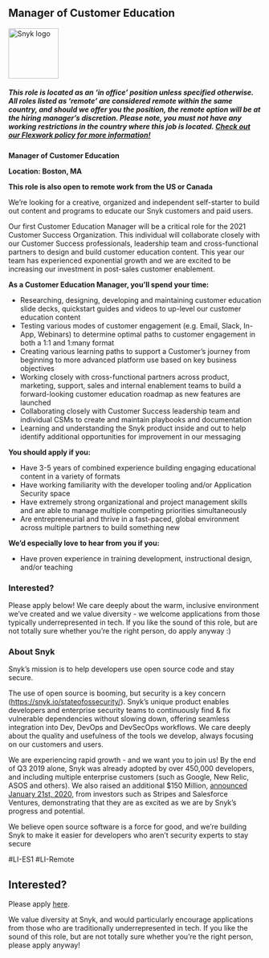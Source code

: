 Manager of Customer Education
---

<img src="https://res.cloudinary.com/snyk/image/upload/v1537345894/press-kit/brand/logo-black.png" width="100" alt="Snyk logo" />

<h5><span data-sheets-formula-bar-text-style="font-size:13px;color:#000000;font-weight:normal;text-decoration:none;font-family:'Arial';font-style:normal;text-decoration-skip-ink:none;">This role is located as an ‘in office’ position unless specified otherwise. All roles listed as ‘remote’ are considered remote within the same country, and should we offer you the position, the remote option will be at the hiring manager’s discretion. Please note, you must not have any working restrictions in the country where this job is located. </span><a href="https://snyk.io/blog/introducing-flex-work-the-future-of-work-at-snyk/" target="_blank" data-sheets-formula-bar-text-link="https://snyk.io/blog/introducing-flex-work-the-future-of-work-at-snyk/" data-sheets-formula-bar-text-style="font-size:13px;color:#1155cc;font-weight:normal;text-decoration:underline;font-family:''Arial'';font-style:normal;text-decoration-skip-ink:none;">Check out our Flexwork policy for more information!</a></h5>
<p><strong>Manager of Customer Education</strong></p>
<p><strong>Location: Boston, MA&nbsp;</strong></p>
<p><strong>This role is also open to remote work from the US or Canada</strong></p>
<p><span style="font-weight: 400;">We’re looking for a creative, organized and independent self-starter to build out content and programs to educate our Snyk customers and paid users.&nbsp;&nbsp;</span></p>
<p><span style="font-weight: 400;">Our first Customer Education Manager will be a critical role for the 2021 Customer Success Organization. This individual will collaborate closely with our Customer Success professionals, leadership team and cross-functional partners to design and build customer education content. This year our team has experienced exponential growth and we are excited to be increasing our investment in post-sales customer enablement.&nbsp;&nbsp;</span></p>
<p><strong>As a Customer Education Manager, you’ll spend your time:</strong></p>
<ul>
<li style="font-weight: 400;"><span style="font-weight: 400;">Researching, designing, developing and maintaining customer education slide decks, quickstart guides and videos to up-level our customer education content&nbsp;</span></li>
<li style="font-weight: 400;"><span style="font-weight: 400;">Testing various modes of customer engagement (e.g. Email, Slack, In-App, Webinars) to determine optimal paths to customer engagement in both a 1:1 and 1:many format&nbsp;</span></li>
<li style="font-weight: 400;"><span style="font-weight: 400;">Creating various learning paths to support a Customer’s journey from beginning to more advanced platform use based on key business objectives</span></li>
<li style="font-weight: 400;"><span style="font-weight: 400;">Working closely with cross-functional partners across product, marketing, support, sales and internal enablement teams to build a forward-looking customer education roadmap as new features are launched</span></li>
<li style="font-weight: 400;"><span style="font-weight: 400;">Collaborating closely with Customer Success leadership team and individual CSMs to create and maintain playbooks and documentation</span></li>
<li style="font-weight: 400;"><span style="font-weight: 400;">Learning and understanding the Snyk product inside and out to help identify additional opportunities for improvement in our messaging</span></li>
</ul>
<p><strong>You should apply if you:</strong></p>
<ul>
<li style="font-weight: 400;"><span style="font-weight: 400;">Have 3-5 years of combined experience building engaging educational content in a variety of formats</span></li>
<li style="font-weight: 400;"><span style="font-weight: 400;">Have working familiarity with the developer tooling and/or Application Security space</span></li>
<li style="font-weight: 400;"><span style="font-weight: 400;">Have extremely strong organizational and project management skills and are able to manage multiple competing priorities simultaneously&nbsp;&nbsp;</span></li>
<li style="font-weight: 400;"><span style="font-weight: 400;">Are entrepreneurial and thrive in a fast-paced, global environment across multiple partners to build something new</span></li>
</ul>
<p><strong>We’d especially love to hear from you if you:</strong></p>
<ul>
<li style="font-weight: 400;"><span style="font-weight: 400;">Have proven experience in training development, instructional design, and/or teaching</span></li>
</ul>
<h3><strong>Interested?</strong></h3>
<p><span style="font-weight: 400;">Please apply below! We care deeply about the warm, inclusive environment we’ve created and we value diversity - we welcome applications from those typically underrepresented in tech. If you like the sound of this role, but are not totally sure whether you’re the right person, do apply anyway :)</span></p>
<h3><strong>About Snyk</strong></h3>
<p><span style="font-weight: 400;">Snyk’s mission is to help developers use open source code and stay secure.&nbsp;</span></p>
<p><span style="font-weight: 400;">The use of open source is booming, but security is a key concern (</span><a href="https://snyk.io/stateofossecurity/"><span style="font-weight: 400;">https://snyk.io/stateofossecurity/</span></a><span style="font-weight: 400;">). Snyk’s unique product enables developers and enterprise security teams to continuously find &amp; fix vulnerable dependencies without slowing down, offering seamless integration into Dev, DevOps and DevSecOps workflows. </span><span style="font-weight: 400;">We care deeply about the quality and usefulness of the tools we develop, always focusing on our customers and users.&nbsp;</span></p>
<p><span style="font-weight: 400;">We are experiencing rapid growth - and we want you to join us! By the end of Q3 2019 alone, Snyk was already adopted by over 450,000 developers, and including multiple enterprise customers (such as Google, New Relic, ASOS and others). </span><span style="font-weight: 400;">We also raised an additional $150 Million, </span><a href="https://en.globes.co.il/en/article-open-source-security-platform-snyk-raises-70m-1001300189"><span style="font-weight: 400;">a</span></a><a href="https://snyk.io/blog/snyk-closes-150m/"><span style="font-weight: 400;">nnounced </span></a><span style="font-weight: 400;"><a href="https://snyk.io/blog/snyk-closes-150m/">January 21st, 2020</a>, from investors such as Stripes and Salesforce Ventures, demonstrating that they are as excited as we are by Snyk’s progress and potential</span><span style="font-weight: 400;">.</span></p>
<p><span style="font-weight: 400;">We believe open source software is a force for good, and we’re building Snyk to make it easier for developers who aren’t security experts to stay secure</span></p>
<p>#LI-ES1 #LI-Remote</p>

Interested?
---

Please apply [here](https://boards.greenhouse.io/snyk/jobs/5007142002#app).

We value diversity at Snyk, and would particularly encourage applications from those who are traditionally underrepresented in tech.
If you like the sound of this role, but are not totally sure whether you’re the right person, please apply anyway!
